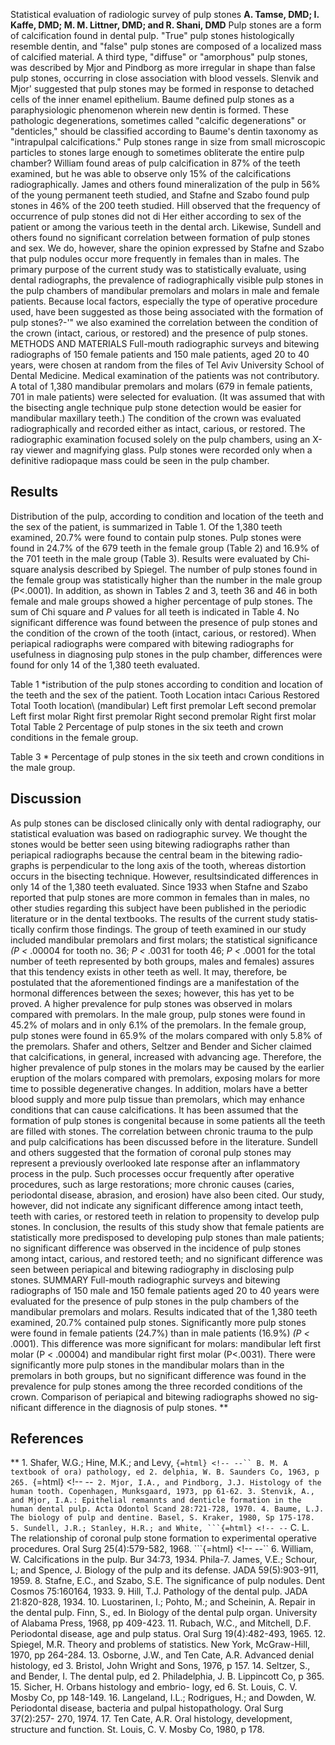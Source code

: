 Statistical evaluation of radiologic survey of pulp stones **A. Tamse, DMD; I. Kaffe, DMD; M. M. Littner, DMD; and R. Shani, DMD**
Pulp stones are a form of calcification found in dental pulp. "True" pulp stones histologically resemble dentin, and "false" pulp stones are composed of a localized mass of calcified materi­al. A third type, "diffuse" or "amor­phous" pulp stones, was described by Mjor and
Pindborg as more irregular in shape than false pulp stones, occur­ring in close association with blood vessels. Slenvik and Mjor' suggested that pulp stones may be formed in response to detached cells of the inner enamel epithelium. Baume defined pulp stones as a paraphysiologic phe­nomenon wherein new dentin is formed. These pathologic degenera­tions, sometimes called "calcific degen­erations" or "denticles," should be classified according to Baume's dentin taxonomy as "intrapulpal calcifica­tions."
Pulp stones range in size from small microscopic particles to stones large enough to sometimes obliterate the entire pulp chamber? William found areas of pulp calcification in 87% of the teeth examined, but he was able to observe only 15% of the calcifications radiographically.
James and others found mineralization of the pulp in 56% of the young permanent teeth studied, and Stafne and Szabo found pulp stones in 46% of the 200 teeth studied. Hill observed that the fre­quency of occurrence of pulp stones did not di Her either according to sex of the patient or among the various teeth in the dental arch. Likewise, Sundell and others found no significant corre­lation between formation of pulp stones and sex. We do, however, share the opinion expressed by Stafne and Szabo that pulp nodules occur more frequently in females than in males.
The primary purpose of the current study was to statistically evaluate, using dental radiographs, the preva­lence of radiographically visible pulp stones in the pulp chambers of man­dibular premolars and molars in male and female patients. Because local fac­tors, especially the type of operative procedure used, have been suggested as those being associated with the formation of pulp stones?-'" we also examined the correlation between the condition of the crown (intact, carious, or restored) and the presence of pulp stones.
METHODS AND
MATERIALS
Full-mouth radiographic surveys and bitewing radiographs of 150 female patients and 150 male patients, aged 20 to 40 years, were chosen at random from the files of Tel Aviv University School of Dental Medicine.
Medical examination of the patients was not contributory. A total of 1,380 mandibular premolars and molars (679 in female patients, 701 in male patients) were selected for evaluation. (It was assumed that with the bisecting angle technique pulp stone detection would be easier for mandibular maxil­lary teeth.) The condition of the crown was evaluated radiographically and recorded either as intact, carious, or restored.
The radiographic examination fo­cused solely on the pulp chambers, using an X-ray viewer and magnifying glass. Pulp stones were recorded only when a definitive radiopaque mass could be seen in the pulp chamber.

## **Results**


Distribution of the pulp, according to condition and location of the teeth and the sex of the patient, is summa­rized in Table 1.
Of the 1,380 teeth examined, 20.7% were found to contain pulp stones.
Pulp stones were found in 24.7% of the 679 teeth in the female group (Table 2) and 16.9% of the 701 teeth in the male group (Table 3).
Results were evaluated by Chi­square analysis described by Spiegel.
The number of pulp stones found in the female group was statistically higher than the number in the male group (P\<.0001). In addition, as shown in Tables 2 and 3, teeth 36 and 46 in both female and male groups showed a higher percentage of pulp stones.
The sum of Chi square and *P* values for all teeth is indicated in Table 4. No significant difference was found between the presence of pulp stones and the condition of the crown of the tooth (intact, carious, or restored).
When periapical radiographs were compared with bitewing radiographs for usefulness in diagnosing pulp stones in the pulp chamber, differences were found for only 14 of the 1,380 teeth evaluated.

Table 1 *istribution of the pulp stones according to condition and location of the teeth and the sex of the patient.
Tooth
Location intacı
Carious
Restored
Total
Tooth location\ (mandibular)
Left first pre­molar
Left second premolar
Left first mo­lar
Right first premolar
Right second premolar
Right first molar
Total
Table 2 Percentage of pulp stones in the six teeth and crown conditions in the female group.

Table 3 * Percentage of pulp stones in the six teeth and crown conditions in the male group.


## **Discussion**


As pulp stones can be disclosed clinically only with dental radiogra­phy, our statistical evaluation was based on radiographic survey. We thought the stones would be better seen using bitewing radiographs rath­er than periapical radiographs because the central beam in the bitewing radio­graphs is perpendicular to the long axis of the tooth, whereas distortion occurs in the bisecting technique. However, resultsindicated differences in only 14 of the 1,380 teeth evalu­ated.
Since 1933 when Stafne and Szabo reported that pulp stones are more common in females than in males, no other studies regarding this subject have been published in the periodic literature or in the dental textbooks. The results of the current study statis­tically confirm those findings.
The group of teeth examined in our study included mandibular premolars and first molars; the statistical signifi­cance *(P \<* .00004 for tooth no. 36; *P \<* .0031 for tooth 46; *P \<* .0001 for the total number of teeth represented by both groups, males and females) assures that this tendency exists in other teeth as well. It may, therefore, be postulated that the aforementioned findings are a manifestation of the hormonal differences between the sexes; however, this has yet to be proved.
A higher prevalence for pulp stones was observed in molars compared with premolars. In the male group, pulp stones were found in 45.2% of molars and in only 6.1% of the premolars. In the female group, pulp stones were found in 65.9% of the molars com­pared with only 5.8% of the premolars.
Shafer and others, Seltzer and Bend­er and Sicher claimed that calcifica­tions, in general, increased with advancing age. Therefore, the higher prevalence of pulp stones in the molars may be caused by the earlier eruption of the molars compared with premo­lars, exposing molars for more time to possible degenerative changes. In addi­tion, molars have a better blood supply and more pulp tissue than premolars, which may enhance conditions that can cause calcifications. It has been assumed that the formation of pulp stones is congenital because in some patients all the teeth are filled with stones.
The correlation between chronic trauma to the pulp and pulp calcifica­tions has been discussed before in the literature. Sundell and others sug­gested that the formation of coronal pulp stones may represent a previously overlooked late response after an inflammatory process in the pulp. Such processes occur frequently after operative procedures, such as large restorations; more chronic causes (car­ies, periodontal disease, abrasion, and erosion) have also been cited. Our study, however, did not indicate any significant difference among intact teeth, teeth with caries, or restored teeth in relation to propensity to devel­op pulp stones.
In conclusion, the results of this study show that female patients are statistically more predisposed to devel­oping pulp stones than male patients; no significant difference was observed in the incidence of pulp stones among intact, carious, and restored teeth; and no significant difference was seen between periapical and bitewing radi­ography in disclosing pulp stones.
SUMMARY
Full-mouth radiographic surveys and bitewing radiographs of 150 male and 150 female patients aged 20 to 40 years were evaluated for the presence of pulp stones in the pulp chambers of the mandibular premolars and molars. Results indicated that of the 1,380 teeth examined, 20.7% contained pulp stones. Significantly more pulp stones were found in female patients (24.7%) than in male patients (16.9%) *(P \<* .0001).
This difference was more significant for molars: mandibular left first molar (P \< .00004) and mandib­ular right first molar (P\<.0031).
There were significantly more pulp stones in the mandibular molars than in the premolars in both groups, but no significant difference was found in the prevalence for pulp stones among the three recorded conditions of the crown. Comparison of periapical and bitewing radiographs showed no sig­nificant difference in the diagnosis of pulp stones.
**
## **References**
** 1. Shafer, W.G.; Hine, M.K.; and Levy, ```{=html} <!-- --``
B. M. A textbook of ora) pathology, ed 2. delphia, W. B. Saunders Co, 1963, p 265.
```{=html} <!-- --`` 2. Mjor, I.A., and Pindborg, J.J. Histology of the human tooth.
 Copenhagen, Munksgaard, 1973, pp 61-62.
3. Stenvik, A., and Mjor, I.A.: Epithelial remannts and denticle formation in the human dental pulp. Acta Odontol Scand 28:721-728, 1970.
4. Baume, L.J. The biology of pulp and dentine. Basel, S. Kraker, 1980, Sp 175-178.
5. Sundell, J.R.; Stanley, H.R.; and White, ```{=html} <!-- --``
C. L. The relationship of coronal pulp stone formation to experimental operative procedures. Oral Surg 25(4):579-582, 1968.
```{=html} <!-- --`` 6. William, W. Calcifications in the pulp. Bur 34:73, 1934.
Phila-7. James, V.E.; Schour, L; and Spence, J. Biology of the pulp and its defense. JADA 59(5):903-911, 1959.
8. Stafne, E.C., and Szabo, S.E. The signifi­cance of pulp nodules. Dent Cosmos 75:160­164, 1933.
9. Hill, T.J. Pathology of the dental pulp. JADA 21:820-828, 1934.
10. Luostarinen, I.; Pohto, M.; and Scheinin, A. Repair in the dental pulp. Finn, S., ed. In Biology of the dental pulp organ. University of Alabama Press, 1968, pp 409-423.
11. Rubach, W.C., and Mitchell, D.F. Peri­odontal disease, age and pulp status. Oral Surg 19(4):482-493, 1965.
12. Spiegel, M.R. Theory and problems of statistics. New York, McGraw-Hill, 1970, pp 264-284.
13. Osborne, J.W., and Ten Cate, A.R. Advanced denial histology, ed 3.
 Bristol, John Wright and Sons, 1976, p 157.
14. Seltzer, S., and Bender, I. The dental pulp, ed 2.
 Philadelphia, J. B. Lippincott Co, p 365.
15. Sicher, H. Orbans histology and embrio- logy, ed 6. St. Louis, C. V. Mosby Co, pp 148-149.
16. Langeland, I.L.; Rodrigues, H.; and Dowden, W. Periodontal disease, bacteria and pulpal histopathology. Oral Surg 37(2):257- 270, 1974.
17. Ten Cate, A.R. Oral histology, develop­ment, structure and function.
 St. Louis, C. V. Mosby Co, 1980, p 178.
